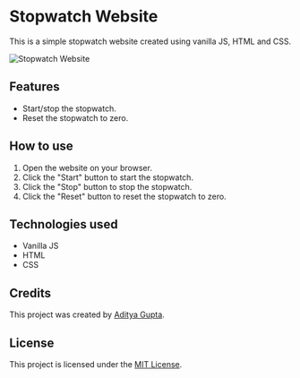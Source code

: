 # Stopwatch Website

This is a simple stopwatch website created using vanilla JS, HTML and CSS.

![Stopwatch Website](https://i.imgur.com/2xQmGny.png)

## Features

- Start/stop the stopwatch.
- Reset the stopwatch to zero.

## How to use

1. Open the website on your browser.
2. Click the "Start" button to start the stopwatch.
3. Click the "Stop" button to stop the stopwatch.
4. Click the "Reset" button to reset the stopwatch to zero.

## Technologies used

- Vanilla JS
- HTML
- CSS

## Credits

This project was created by [Aditya Gupta](https://github.com/yourname).

## License

This project is licensed under the [MIT License](https://opensource.org/licenses/MIT).
